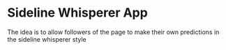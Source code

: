 # Sideline Whisperer App

The idea is to allow followers of the page to make their own predictions in the sideline whisperer style